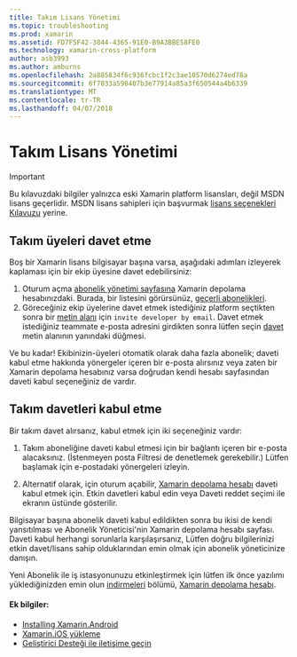 ```yaml
---
title: Takım Lisans Yönetimi
ms.topic: troubleshooting
ms.prod: xamarin
ms.assetid: FD7F5F42-3844-4365-91E0-B9A3BBE58FE0
ms.technology: xamarin-cross-platform
author: asb3993
ms.author: amburns
ms.openlocfilehash: 2a885834f6c936fcbc1f2c3ae10570d6274ed78a
ms.sourcegitcommit: 6f7033a598407b3e77914a85a3f650544a4b6339
ms.translationtype: MT
ms.contentlocale: tr-TR
ms.lasthandoff: 04/07/2018
---
```

# <a name="team-license-management"></a>Takım Lisans Yönetimi

> [!IMPORTANT]
> Bu kılavuzdaki bilgiler yalnızca eski Xamarin platform lisansları, değil MSDN lisans geçerlidir. MSDN lisans sahipleri için başvurmak [lisans seçenekleri Kılavuzu](~/cross-platform/get-started/requirements.md) yerine.


## <a name="inviting-team-members"></a>Takım üyeleri davet etme
Boş bir Xamarin lisans bilgisayar başına varsa, aşağıdaki adımları izleyerek kaplaması için bir ekip üyesine davet edebilirsiniz:

1.  Oturum açma [abonelik yönetimi sayfasına](https://store.xamarin.com/account/my/subscription) Xamarin depolama hesabınızdaki. Burada, bir listesini görürsünüz, [geçerli abonelikleri](http://screencast.com/t/BdOamw5Z).
2.  Göreceğiniz ekip üyelerine davet etmek istediğiniz platform seçtikten sonra bir [metin alanı](http://screencast.com/t/APdCrwaN) için `invite developer by email`. Davet etmek istediğiniz teammate e-posta adresini girdikten sonra lütfen seçin [davet](http://screencast.com/t/vjQAIBpT) metin alanının yanındaki düğmesi.

Ve bu kadar! Ekibinizin-üyeleri otomatik olarak daha fazla abonelik; daveti kabul etme hakkında yönergeler içeren bir e-posta alırsınız veya zaten bir Xamarin depolama hesabınız varsa doğrudan kendi hesabı sayfasından daveti kabul seçeneğiniz de vardır.

## <a name="accepting-team-invitations"></a>Takım davetleri kabul etme
Bir takım davet alırsanız, kabul etmek için iki seçeneğiniz vardır:

1.  Takım aboneliğine daveti kabul etmesi için bir bağlantı içeren bir e-posta alacaksınız. (İstenmeyen posta Filtresi de denetlemek gerekebilir.) Lütfen başlamak için e-postadaki yönergeleri izleyin. 

2.  Alternatif olarak, için oturum açabilir, [Xamarin depolama hesabı](http://store.xamarin.com/account/my/subscription) daveti kabul etmek için. Etkin davetleri kabul edin veya Daveti reddet seçimi ile ekranın üstünde gösterilir.

Bilgisayar başına abonelik daveti kabul edildikten sonra bu ikisi de kendi yansıtılması ve Abonelik Yöneticisi'nin Xamarin depolama hesabı sayfası. Daveti kabul herhangi sorunlarla karşılaşırsanız, Lütfen doğru bilgilerinizi etkin davet/lisans sahip olduklarından emin olmak için abonelik yöneticinize danışın.

Yeni Abonelik ile iş istasyonunuzu etkinleştirmek için lütfen ilk önce yazılımı yüklediğinizden emin olun [indirmeleri](https://store.xamarin.com/account/my/subscription/downloads) bölümü, [Xamarin depolama hesabı](http://store.xamarin.com/account/my/subscription).

#### <a name="additional-information"></a>Ek bilgiler:

-   [Installing Xamarin.Android](~/android/get-started/installation/index.md)
-   [Xamarin.iOS yükleme](~/ios/get-started/installation/index.md)
-   [Geliştirici Desteği ile iletişime geçin](http://xamarin.com/support)
